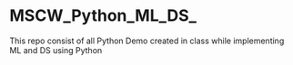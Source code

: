 # MSCW_Python_ML_DS_
This repo consist of all Python Demo created in class while implementing ML and DS using Python 
